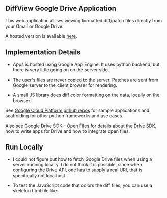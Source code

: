 ## DiffView Google Drive Application

This web application allows viewing formatted diff/patch files directly from your Gmail or Google Drive.

A hosted version is available [here](http://snappy-lattice-846.appspot.com).

## Implementation Details
* Apps is hosted using Google App Engine. It uses python backend, but there is very little going on on the server side.

* The user's files are never copied to the server. Patches are sent from Google server to the client browser for rendering.

* A small JS library does diff color formatting on the data, locally on the browser.
 
See [Google Cloud Platform github
repos](https://github.com/GoogleCloudPlatform) for sample applications and
scaffolding for other python frameworks and use cases.

Also see [Google Drive SDK - Open Files](https://developers.google.com/drive/web/integrate-open) for details about
the Drive SDK, how to write apps for Drive and how to integrate open files.

## Run Locally

* I could not figure out how to fetch Google Drive files when using a server running locally. I do not think it is possible, since when configuring the Drive API, one has to supply a real URI, that is specifically not localhost.

* To test the JavaScript code that colors the diff files, you can use a skeleton html file like:
	<html xmlns="http://www.w3.org/1999/xhtml">
	    <head>
	        <meta http-equiv="Content-Type" content="text/html; charset=utf-8" />
	        <title>Test</title>
	        <script src="https://ajax.googleapis.com/ajax/libs/jquery/1.11.2/jquery.min.js"></script>
	        <link rel="stylesheet" href="https://ajax.googleapis.com/ajax/libs/jqueryui/1.11.2/themes/smoothness/jquery-ui.css" />
	        <link rel="stylesheet" type="text/css" href="diff.css" />
	        <script src="https://ajax.googleapis.com/ajax/libs/jqueryui/1.11.2/jquery-ui.min.js"></script>
	        <script src="diff.js"></script>
	        <script type="text/javascript">
	        $.ajax({
	            url: "sample.patch",
	            beforeSend: function( xhr ) {
	                xhr.overrideMimeType( "text/plain; charset=x-user-defined" );
	            }
	        })
	        .done(function( data ) {
	              $("#file").html(toDiff(data));
	        });
	        </script>
	        <style>
	        
	        </style>
	    </head>
	    <body>
	        <div id="file" class="diff"></div>
	    </body>
	</html>

Please place a sample.patch to test rendering. 

## Deploy
To deploy the application:

## Licensing
See [LICENSE](LICENSE)

## Author
Aviv Greenberg
